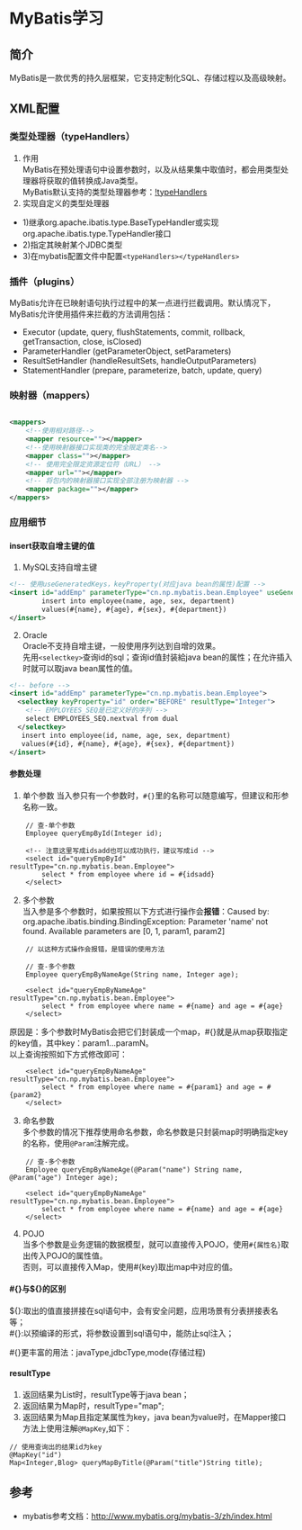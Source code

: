 # MyBatis学习  

## 简介  
MyBatis是一款优秀的持久层框架，它支持定制化SQL、存储过程以及高级映射。  

## XML配置  

### 类型处理器（typeHandlers）  
1. 作用  
MyBatis在预处理语句中设置参数时，以及从结果集中取值时，都会用类型处理器将获取的值转换成Java类型。  
MyBatis默认支持的类型处理器参考：[!typeHandlers](http://www.mybatis.org/mybatis-3/zh/configuration.html#typeHandlers)  
2. 实现自定义的类型处理器  
* 1)继承org.apache.ibatis.type.BaseTypeHandler或实现org.apache.ibatis.type.TypeHandler接口  
* 2)指定其映射某个JDBC类型
* 3)在mybatis配置文件中配置`<typeHandlers></typeHandlers>`  

### 插件（plugins）  
MyBatis允许在已映射语句执行过程中的某一点进行拦截调用。默认情况下，MyBatis允许使用插件来拦截的方法调用包括：  
* Executor (update, query, flushStatements, commit, rollback, getTransaction, close, isClosed)
* ParameterHandler (getParameterObject, setParameters)
* ResultSetHandler (handleResultSets, handleOutputParameters)
* StatementHandler (prepare, parameterize, batch, update, query)  

### 映射器（mappers）  
```xml

<mappers>
    <!--使用相对路径-->
    <mapper resource=""></mapper>
    <!--使用映射器接口实现类的完全限定类名-->
    <mapper class=""></mapper>
    <!-- 使用完全限定资源定位符（URL） -->
    <mapper url=""></mapper>
    <!-- 将包内的映射器接口实现全部注册为映射器 -->
    <mapper package=""></mapper>
</mappers>
```

### 应用细节  
#### insert获取自增主键的值  
1. MySQL支持自增主键
```xml
<!-- 使用useGeneratedKeys，keyProperty(对应java bean的属性)配置 -->
<insert id="addEmp" parameterType="cn.np.mybatis.bean.Employee" useGeneratedKeys="true" keyProperty="id">
        insert into employee(name, age, sex, department)
        values(#{name}, #{age}, #{sex}, #{department})
</insert>
```
2. Oracle  
Oracle不支持自增主键，一般使用序列达到自增的效果。  
先用`<selectkey>`查询id的sql；查询id值封装給java bean的属性；在允许插入时就可以取java bean属性的值。  
```xml
<!-- before -->
<insert id="addEmp" parameterType="cn.np.mybatis.bean.Employee">
  <selectkey keyProperty="id" order="BEFORE" resultType="Integer">
    <!-- EMPLOYEES_SEQ是已定义好的序列 -->
    select EMPLOYEES_SEQ.nextval from dual
  </selectkey>
   insert into employee(id, name, age, sex, department)
   values(#{id}, #{name}, #{age}, #{sex}, #{department})
</insert>

```

#### 参数处理  
1. 单个参数 
当入参只有一个参数时，`#{}`里的名称可以随意编写，但建议和形参名称一致。  
```
    // 查-单个参数
    Employee queryEmpById(Integer id);
    
    <!-- 注意这里写成idsadd也可以成功执行，建议写成id -->
    <select id="queryEmpById" resultType="cn.np.mybatis.bean.Employee">
        select * from employee where id = #{idsadd}
    </select>
``` 
2. 多个参数  
当入参是多个参数时，如果按照以下方式进行操作会**报错**：Caused by: org.apache.ibatis.binding.BindingException: Parameter 'name' not found. Available parameters are [0, 1, param1, param2]    
```
    // 以这种方式操作会报错，是错误的使用方法
    
    // 查-多个参数
    Employee queryEmpByNameAge(String name, Integer age);
    
    <select id="queryEmpByNameAge" resultType="cn.np.mybatis.bean.Employee">
        select * from employee where name = #{name} and age = #{age}
    </select>

``` 

原因是：多个参数时MyBatis会把它们封装成一个map，#{}就是从map获取指定的key值，其中key：param1...paramN。  
以上查询按照如下方式修改即可：  
```
    <select id="queryEmpByNameAge" resultType="cn.np.mybatis.bean.Employee">
        select * from employee where name = #{param1} and age = #{param2}
    </select>
```

3. 命名参数  
多个参数的情况下推荐使用命名参数，命名参数是只封装map时明确指定key的名称，使用`@Param`注解完成。  
```
    // 查-多个参数
    Employee queryEmpByNameAge(@Param("name") String name, @Param("age") Integer age);
    
    <select id="queryEmpByNameAge" resultType="cn.np.mybatis.bean.Employee">
        select * from employee where name = #{name} and age = #{age}
    </select>
```
4. POJO  
当多个参数是业务逻辑的数据模型，就可以直接传入POJO，使用`#{属性名}`取出传入POJO的属性值。  
否则，可以直接传入Map，使用#{key}取出map中对应的值。  

#### \#{}与\${}的区别  
${}:取出的值直接拼接在sql语句中，会有安全问题，应用场景有分表拼接表名等；  
\#{}:以预编译的形式，将参数设置到sql语句中，能防止sql注入； 

\#{}更丰富的用法：javaType,jdbcType,mode(存储过程) 

#### resultType  
1. 返回结果为List时，resultType等于java bean；  
2. 返回结果为Map时，resultType="map";  
3. 返回结果为Map且指定某属性为key，java bean为value时，在Mapper接口方法上使用注解`@MapKey`,如下：  
```
// 使用查询出的结果id为key
@MapKey("id")
Map<Integer,Blog> queryMapByTitle(@Param("title")String title);
```



## 参考  
* mybatis参考文档：http://www.mybatis.org/mybatis-3/zh/index.html  